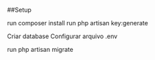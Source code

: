 ##Setup

run composer install
run php artisan key:generate

Criar database
Configurar arquivo .env

run php artisan migrate